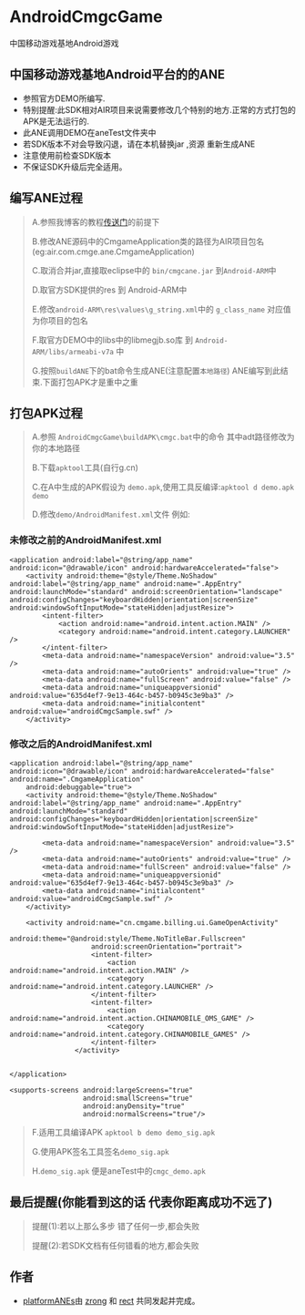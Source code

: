 AndroidCmgcGame
===============

中国移动游戏基地Android游戏

## 中国移动游戏基地Android平台的的ANE

* 参照官方DEMO所编写.
* 特别提醒:此SDK相对AIR项目来说需要修改几个特别的地方.正常的方式打包的APK是无法运行的.
* 此ANE调用DEMO在aneTest文件夹中
* 若SDK版本不对会导致闪退，请在本机替换jar ,资源 重新生成ANE
* 注意使用前检查SDK版本
* 不保证SDK升级后完全适用。

## 编写ANE过程

> A.参照我博客的教程[传送门](http://www.shadowkong.com/archives/1090)的前提下
>  
> B.修改ANE源码中的CmgameApplication类的路径为AIR项目包名(eg:air.com.cmge.ane.CmgameApplication)
>
> C.取消合并jar,直接取eclipse中的 `bin/cmgcane.jar` 到`Android-ARM`中 
>  
> D.取官方SDK提供的res 到 Android-ARM中 
>  
> E.修改`android-ARM\res\values\g_string.xml`中的 `g_class_name` 对应值为你项目的包名
>  
> F.取官方DEMO中的libs中的libmegjb.so库 到 `Android-ARM/libs/armeabi-v7a` 中
>  
> G.按照`buildANE`下的bat命令生成ANE(注意配置`本地路径`)
		ANE编写到此结束.下面打包APK才是重中之重

## 打包APK过程
> A.参照 `AndroidCmgcGame\buildAPK\cmgc.bat`中的命令 其中adt路径修改为你的本地路径
>  
> B.下载`apktool`工具(自行g.cn)
>  
> C.在A中生成的APK假设为 `demo.apk`,使用工具反编译:`apktool d demo.apk demo`
>  
> D.修改`demo/AndroidManifest.xml`文件 例如:

### 未修改之前的AndroidManifest.xml

    <application android:label="@string/app_name" android:icon="@drawable/icon" android:hardwareAccelerated="false">
        <activity android:theme="@style/Theme.NoShadow" android:label="@string/app_name" android:name=".AppEntry" android:launchMode="standard" android:screenOrientation="landscape" android:configChanges="keyboardHidden|orientation|screenSize" android:windowSoftInputMode="stateHidden|adjustResize">
            <intent-filter>
                <action android:name="android.intent.action.MAIN" />
                <category android:name="android.intent.category.LAUNCHER" />
            </intent-filter>
            <meta-data android:name="namespaceVersion" android:value="3.5" />
            <meta-data android:name="autoOrients" android:value="true" />
            <meta-data android:name="fullScreen" android:value="false" />
            <meta-data android:name="uniqueappversionid" android:value="635d4ef7-9e13-464c-b457-b0945c3e9ba3" />
            <meta-data android:name="initialcontent" android:value="androidCmgcSample.swf" />
        </activity>
   

### 修改之后的AndroidManifest.xml

    <application android:label="@string/app_name" android:icon="@drawable/icon" android:hardwareAccelerated="false" android:name=".CmgameApplication"
        android:debuggable="true">
        <activity android:theme="@style/Theme.NoShadow" android:label="@string/app_name" android:name=".AppEntry" android:launchMode="standard" android:configChanges="keyboardHidden|orientation|screenSize" android:windowSoftInputMode="stateHidden|adjustResize">
           
            <meta-data android:name="namespaceVersion" android:value="3.5" />
            <meta-data android:name="autoOrients" android:value="true" />
            <meta-data android:name="fullScreen" android:value="false" />
            <meta-data android:name="uniqueappversionid" android:value="635d4ef7-9e13-464c-b457-b0945c3e9ba3" />
            <meta-data android:name="initialcontent" android:value="androidCmgcSample.swf" />
        </activity>
        
        <activity android:name="cn.cmgame.billing.ui.GameOpenActivity"
						android:theme="@android:style/Theme.NoTitleBar.Fullscreen"
						android:screenOrientation="portrait">
						<intent-filter>
							<action android:name="android.intent.action.MAIN" />
							<category android:name="android.intent.category.LAUNCHER" />
						</intent-filter>
						<intent-filter>
							<action android:name="android.intent.action.CHINAMOBILE_OMS_GAME" />
							<category android:name="android.intent.category.CHINAMOBILE_GAMES" />
						</intent-filter>
					</activity>


    </application>
    
    <supports-screens android:largeScreens="true"
                      android:smallScreens="true"
                      android:anyDensity="true"
                      android:normalScreens="true"/>

> F.适用工具编译APK `apktool b demo demo_sig.apk`
>
> G.使用APK签名工具签名`demo_sig.apk`
>  
> H.`demo_sig.apk` 便是aneTest中的`cmgc_demo.apk`

## 最后提醒(你能看到这的话 代表你距离成功不远了)

> 提醒(1):若以上那么多步 错了任何一步,都会失败
>
> 提醒(2):若SDK文档有任何错看的地方,都会失败

## 作者

* [platformANEs](https://github.com/platformanes)由 [zrong](http://zengrong.net) 和 [rect](http://www.shadowkong.com/) 共同发起并完成。

